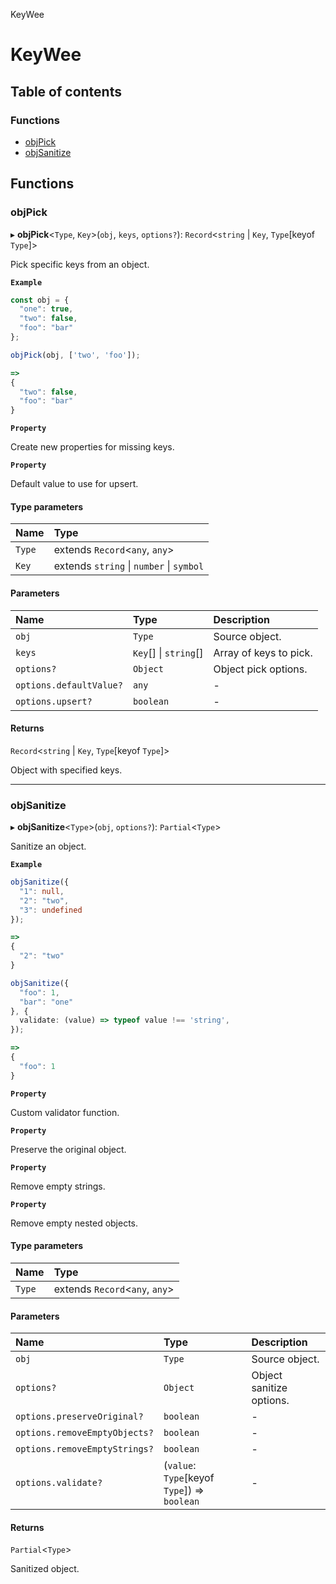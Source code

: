 KeyWee

# KeyWee

## Table of contents

### Functions

- [objPick](README.md#objpick)
- [objSanitize](README.md#objsanitize)

## Functions

### objPick

▸ **objPick**<`Type`, `Key`\>(`obj`, `keys`, `options?`): `Record`<`string` \| `Key`, `Type`[keyof `Type`]\>

Pick specific keys from an object.

**`Example`**

```ts
const obj = {
  "one": true,
  "two": false,
  "foo": "bar"
};

objPick(obj, ['two', 'foo']);

=>
{
  "two": false,
  "foo": "bar"
}
```

**`Property`**

Create new properties for missing keys.

**`Property`**

Default value to use for upsert.

#### Type parameters

| Name | Type |
| :------ | :------ |
| `Type` | extends `Record`<`any`, `any`\> |
| `Key` | extends `string` \| `number` \| `symbol` |

#### Parameters

| Name | Type | Description |
| :------ | :------ | :------ |
| `obj` | `Type` | Source object. |
| `keys` | `Key`[] \| `string`[] | Array of keys to pick. |
| `options?` | `Object` | Object pick options. |
| `options.defaultValue?` | `any` | - |
| `options.upsert?` | `boolean` | - |

#### Returns

`Record`<`string` \| `Key`, `Type`[keyof `Type`]\>

Object with specified keys.

___

### objSanitize

▸ **objSanitize**<`Type`\>(`obj`, `options?`): `Partial`<`Type`\>

Sanitize an object.

**`Example`**

```ts
objSanitize({
  "1": null,
  "2": "two",
  "3": undefined
});

=>
{
  "2": "two"
}

objSanitize({
  "foo": 1,
  "bar": "one"
}, {
  validate: (value) => typeof value !== 'string',
});

=>
{
  "foo": 1
}
```

**`Property`**

Custom validator function.

**`Property`**

Preserve the original object.

**`Property`**

Remove empty strings.

**`Property`**

Remove empty nested objects.

#### Type parameters

| Name | Type |
| :------ | :------ |
| `Type` | extends `Record`<`any`, `any`\> |

#### Parameters

| Name | Type | Description |
| :------ | :------ | :------ |
| `obj` | `Type` | Source object. |
| `options?` | `Object` | Object sanitize options. |
| `options.preserveOriginal?` | `boolean` | - |
| `options.removeEmptyObjects?` | `boolean` | - |
| `options.removeEmptyStrings?` | `boolean` | - |
| `options.validate?` | (`value`: `Type`[keyof `Type`]) => `boolean` | - |

#### Returns

`Partial`<`Type`\>

Sanitized object.

